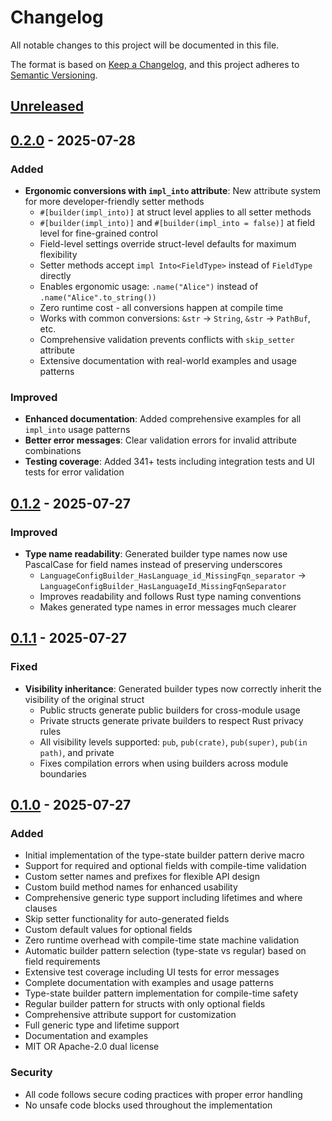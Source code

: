 # Changelog

All notable changes to this project will be documented in this file.

The format is based on [Keep a Changelog](https://keepachangelog.com/en/1.0.0/), and this project adheres to
[Semantic Versioning](https://semver.org/spec/v2.0.0.html).

## [Unreleased]

## [0.2.0] - 2025-07-28

### Added

- **Ergonomic conversions with `impl_into` attribute**: New attribute system for more developer-friendly setter methods
  - `#[builder(impl_into)]` at struct level applies to all setter methods
  - `#[builder(impl_into)]` and `#[builder(impl_into = false)]` at field level for fine-grained control
  - Field-level settings override struct-level defaults for maximum flexibility
  - Setter methods accept `impl Into<FieldType>` instead of `FieldType` directly
  - Enables ergonomic usage: `.name("Alice")` instead of `.name("Alice".to_string())`
  - Zero runtime cost - all conversions happen at compile time
  - Works with common conversions: `&str` → `String`, `&str` → `PathBuf`, etc.
  - Comprehensive validation prevents conflicts with `skip_setter` attribute
  - Extensive documentation with real-world examples and usage patterns

### Improved

- **Enhanced documentation**: Added comprehensive examples for all `impl_into` usage patterns
- **Better error messages**: Clear validation errors for invalid attribute combinations
- **Testing coverage**: Added 341+ tests including integration tests and UI tests for error validation

## [0.1.2] - 2025-07-27

### Improved

- **Type name readability**: Generated builder type names now use PascalCase for field names instead of preserving underscores
  - `LanguageConfigBuilder_HasLanguage_id_MissingFqn_separator` → `LanguageConfigBuilder_HasLanguageId_MissingFqnSeparator`
  - Improves readability and follows Rust type naming conventions
  - Makes generated type names in error messages much clearer

## [0.1.1] - 2025-07-27

### Fixed

- **Visibility inheritance**: Generated builder types now correctly inherit the visibility of the original struct
  - Public structs generate public builders for cross-module usage
  - Private structs generate private builders to respect Rust privacy rules
  - All visibility levels supported: `pub`, `pub(crate)`, `pub(super)`, `pub(in path)`, and private
  - Fixes compilation errors when using builders across module boundaries

## [0.1.0] - 2025-07-27

### Added

- Initial implementation of the type-state builder pattern derive macro
- Support for required and optional fields with compile-time validation
- Custom setter names and prefixes for flexible API design
- Custom build method names for enhanced usability
- Comprehensive generic type support including lifetimes and where clauses
- Skip setter functionality for auto-generated fields
- Custom default values for optional fields
- Zero runtime overhead with compile-time state machine validation
- Automatic builder pattern selection (type-state vs regular) based on field requirements
- Extensive test coverage including UI tests for error messages
- Complete documentation with examples and usage patterns
- Type-state builder pattern implementation for compile-time safety
- Regular builder pattern for structs with only optional fields
- Comprehensive attribute support for customization
- Full generic type and lifetime support
- Documentation and examples
- MIT OR Apache-2.0 dual license

### Security

- All code follows secure coding practices with proper error handling
- No unsafe code blocks used throughout the implementation

[Unreleased]: https://github.com/welf/type-state-builder/compare/v0.2.0...HEAD
[0.2.0]: https://github.com/welf/type-state-builder/compare/v0.1.2...v0.2.0
[0.1.2]: https://github.com/welf/type-state-builder/compare/v0.1.1...v0.1.2
[0.1.1]: https://github.com/welf/type-state-builder/compare/v0.1.0...v0.1.1
[0.1.0]: https://github.com/welf/type-state-builder/releases/tag/v0.1.0
